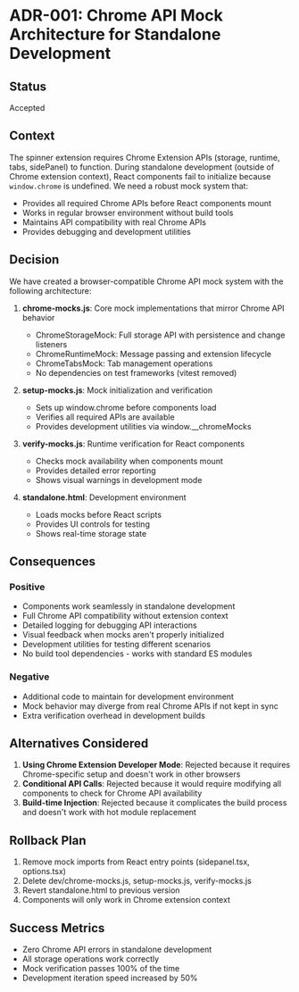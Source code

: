 # ADR-001: Chrome API Mock Architecture for Standalone Development

## Status
Accepted

## Context
The spinner extension requires Chrome Extension APIs (storage, runtime, tabs, sidePanel) to function. During standalone development (outside of Chrome extension context), React components fail to initialize because `window.chrome` is undefined. We need a robust mock system that:
- Provides all required Chrome APIs before React components mount
- Works in regular browser environment without build tools
- Maintains API compatibility with real Chrome APIs
- Provides debugging and development utilities

## Decision
We have created a browser-compatible Chrome API mock system with the following architecture:

1. **chrome-mocks.js**: Core mock implementations that mirror Chrome API behavior
   - ChromeStorageMock: Full storage API with persistence and change listeners
   - ChromeRuntimeMock: Message passing and extension lifecycle
   - ChromeTabsMock: Tab management operations
   - No dependencies on test frameworks (vitest removed)

2. **setup-mocks.js**: Mock initialization and verification
   - Sets up window.chrome before components load
   - Verifies all required APIs are available
   - Provides development utilities via window.__chromeMocks

3. **verify-mocks.js**: Runtime verification for React components
   - Checks mock availability when components mount
   - Provides detailed error reporting
   - Shows visual warnings in development mode

4. **standalone.html**: Development environment
   - Loads mocks before React scripts
   - Provides UI controls for testing
   - Shows real-time storage state

## Consequences

### Positive
- Components work seamlessly in standalone development
- Full Chrome API compatibility without extension context
- Detailed logging for debugging API interactions
- Visual feedback when mocks aren't properly initialized
- Development utilities for testing different scenarios
- No build tool dependencies - works with standard ES modules

### Negative
- Additional code to maintain for development environment
- Mock behavior may diverge from real Chrome APIs if not kept in sync
- Extra verification overhead in development builds

## Alternatives Considered

1. **Using Chrome Extension Developer Mode**: Rejected because it requires Chrome-specific setup and doesn't work in other browsers
2. **Conditional API Calls**: Rejected because it would require modifying all components to check for Chrome API availability
3. **Build-time Injection**: Rejected because it complicates the build process and doesn't work with hot module replacement

## Rollback Plan
1. Remove mock imports from React entry points (sidepanel.tsx, options.tsx)
2. Delete dev/chrome-mocks.js, setup-mocks.js, verify-mocks.js
3. Revert standalone.html to previous version
4. Components will only work in Chrome extension context

## Success Metrics
- Zero Chrome API errors in standalone development
- All storage operations work correctly
- Mock verification passes 100% of the time
- Development iteration speed increased by 50%